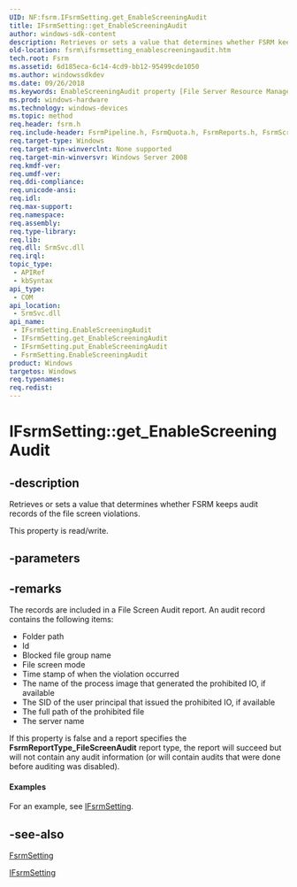 ```yaml
---
UID: NF:fsrm.IFsrmSetting.get_EnableScreeningAudit
title: IFsrmSetting::get_EnableScreeningAudit
author: windows-sdk-content
description: Retrieves or sets a value that determines whether FSRM keeps audit records of the file screen violations.
old-location: fsrm\ifsrmsetting_enablescreeningaudit.htm
tech.root: Fsrm
ms.assetid: 6d185eca-6c14-4cd9-bb12-95499cde1050
ms.author: windowssdkdev
ms.date: 09/26/2018
ms.keywords: EnableScreeningAudit property [File Server Resource Manager], EnableScreeningAudit property [File Server Resource Manager],FsrmSetting class, EnableScreeningAudit property [File Server Resource Manager],IFsrmSetting interface, FsrmSetting class [File Server Resource Manager],EnableScreeningAudit property, IFsrmSetting interface [File Server Resource Manager],EnableScreeningAudit property, IFsrmSetting.EnableScreeningAudit, IFsrmSetting.get_EnableScreeningAudit, IFsrmSetting::EnableScreeningAudit, IFsrmSetting::get_EnableScreeningAudit, IFsrmSetting::put_EnableScreeningAudit, fs.ifsrmsetting_enablescreeningaudit, fsrm.ifsrmsetting_enablescreeningaudit, fsrm/IFsrmSetting::EnableScreeningAudit, fsrm/IFsrmSetting::get_EnableScreeningAudit, fsrm/IFsrmSetting::put_EnableScreeningAudit, get_EnableScreeningAudit
ms.prod: windows-hardware
ms.technology: windows-devices
ms.topic: method
req.header: fsrm.h
req.include-header: FsrmPipeline.h, FsrmQuota.h, FsrmReports.h, FsrmScreen.h, FsrmTlb.h
req.target-type: Windows
req.target-min-winverclnt: None supported
req.target-min-winversvr: Windows Server 2008
req.kmdf-ver: 
req.umdf-ver: 
req.ddi-compliance: 
req.unicode-ansi: 
req.idl: 
req.max-support: 
req.namespace: 
req.assembly: 
req.type-library: 
req.lib: 
req.dll: SrmSvc.dll
req.irql: 
topic_type:
 - APIRef
 - kbSyntax
api_type:
 - COM
api_location:
 - SrmSvc.dll
api_name:
 - IFsrmSetting.EnableScreeningAudit
 - IFsrmSetting.get_EnableScreeningAudit
 - IFsrmSetting.put_EnableScreeningAudit
 - FsrmSetting.EnableScreeningAudit
product: Windows
targetos: Windows
req.typenames: 
req.redist: 
---
```


# IFsrmSetting::get_EnableScreeningAudit


## -description


Retrieves or sets a value that determines whether FSRM keeps audit records of the file screen 
    violations.

This property is read/write.


## -parameters


## -remarks



The records are included in a File Screen Audit report. An audit record contains the following items:

<ul>
<li>Folder path</li>
<li>Id</li>
<li>Blocked file group name</li>
<li>File screen mode</li>
<li>Time stamp of when the violation occurred</li>
<li>The name of the process image that generated the prohibited IO, if available</li>
<li>The SID of the user principal that issued the prohibited IO, if available</li>
<li>The full path of the prohibited file</li>
<li>The server name</li>
</ul>
If this property is false and a report specifies the 
    <b>FsrmReportType_FileScreenAudit</b> report type, the report will succeed but will not 
    contain any audit information (or will contain audits that were done before auditing was disabled).


#### Examples

For an example, see <a href="https://msdn.microsoft.com/432fbaaa-7ddb-4d8c-bfbe-40cd26b08f9b">IFsrmSetting</a>.

<div class="code"></div>



## -see-also




<a href="https://msdn.microsoft.com/0c27393a-9a84-4147-a7e0-582c0bf2d918">FsrmSetting</a>



<a href="https://msdn.microsoft.com/432fbaaa-7ddb-4d8c-bfbe-40cd26b08f9b">IFsrmSetting</a>
 

 

